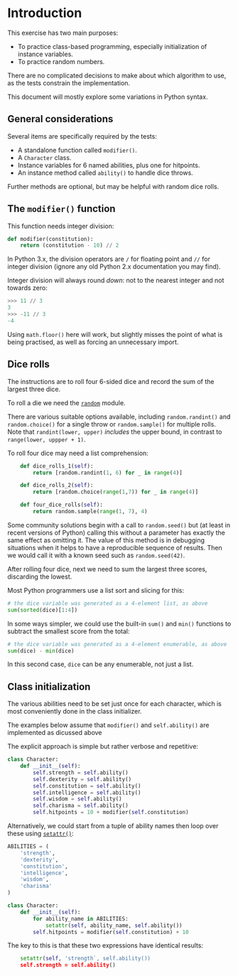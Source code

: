 # Introduction

This exercise has two main purposes:

- To practice class-based programming, especially initialization of instance variables.
- To practice random numbers.

There are no complicated decisions to make about which algorithm to use, as the tests constrain the implementation.

This document will mostly explore some variations in Python syntax.

## General considerations

Several items are specifically required by the tests:

- A standalone function called `modifier()`.
- A `Character` class.
- Instance variables for 6 named abilities, plus one for hitpoints.
- An instance method called `ability()` to handle dice throws.

Further methods are optional, but may be helpful with random dice rolls.

## The `modifier()` function

This function needs integer division:

```python
def modifier(constitution):
    return (constitution - 10) // 2
```

In Python 3.x, the division operators are `/` for floating point and `//` for integer division (ignore any old Python 2.x documentation you may find).

Integer division will always round *down*: not to the nearest integer and not towards zero:

```python
>>> 11 // 3
3
>>> -11 // 3
-4
```

Using `math.floor()` here will work, but slightly misses the point of what is being practised, as well as forcing an unnecessary import.

## Dice rolls

The instructions are to roll four 6-sided dice and record the sum of the largest three dice.

To roll a die we need the [`random`][random] module.

There are various suitable options available, including `random.randint()` and `random.choice()` for a single throw or `random.sample()` for multiple rolls.
Note that `randint(lower, upper)` *includes* the upper bound, in contrast to `range(lower, uppper + 1)`.

To roll four dice may need a list comprehension:

```python
    def dice_rolls_1(self):
        return [random.randint(1, 6) for _ in range(4)]

    def dice_rolls_2(self):
        return [random.choice(range(1,7)) for _ in range(4)]

    def four_dice_rolls(self):
        return random.sample(range(1, 7), 4)
```

Some community solutions begin with a call to `random.seed()` but (at least in recent versions of Python) calling this without a parameter has exactly the same effect as omitting it.
The value of this method is in debugging situations when it helps to have a reproducible sequence of results.
Then we would call it with a known seed such as `random.seed(42)`.

After rolling four dice, next we need to sum the largest three scores, discarding the lowest.

Most Python programmers use a list sort and slicing for this:

```python
# the dice variable was generated as a 4-element list, as above
sum(sorted(dice)[1:4])
```

In some ways simpler, we could use the built-in `sum()` and `min()` functions to subtract the smallest score from the total:

```python
# the dice variable was generated as a 4-element enumerable, as above
sum(dice) - min(dice)
```

In this second case, `dice` can be any enumerable, not just a list.

## Class initialization

The various abilities need to be set just once for each character, which is most conveniently done in the class initializer.

The examples below assume that `modifier()` and `self.ability()` are implemented as dicussed above

The explicit approach is simple but rather verbose and repetitive:

```python
class Character:
    def __init__(self):
        self.strength = self.ability()
        self.dexterity = self.ability()
        self.constitution = self.ability()
        self.intelligence = self.ability()
        self.wisdom = self.ability()
        self.charisma = self.ability()
        self.hitpoints = 10 + modifier(self.constitution)
```

Alternatively, we could start from a tuple of ability names then loop over these using [`setattr()`][setattr]:

```python
ABILITIES = (
    'strength',
    'dexterity',
    'constitution',
    'intelligence',
    'wisdom',
    'charisma'
)

class Character:
    def __init__(self):
        for ability_name in ABILITIES:
            setattr(self, ability_name, self.ability())
        self.hitpoints = modifier(self.constitution) + 10
```

The key to this is that these two expressions have identical results:

```python
    setattr(self, 'strength`, self.ability())
    self.strength = self.ability()
```

[random]: https://exercism.org/tracks/python/concepts/random
[setattr]: https://docs.python.org/3/library/functions.html#setattr
